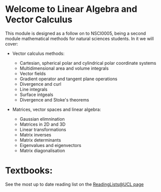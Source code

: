# Welcome to Linear Algebra and Vector Calculus

This module is designed as a follow on to NSCI0005, being a second module mathematical methods for natural sciences students.  In it we will cover:

- Vector calculus methods:
	- Cartesian, spherical polar and cylindrical polar coordinate systems
	- Multidimensional area and volume integrals
	- Vector fields
	- Gradient operator and tangent plane operations
	- Divergence and curl
	- Line integrals
	- Surface intgeals
	- Divergence and Stoke's theorems
	
- Matrices, vector spaces and linear algebra:
	- Gaussian elimnination
	- Matrices in 2D and 3D
	- Linear transformations
	- Matrix inverses
	- Matrix determinants
	- Eigenvalues and eigenvectors
	- Matrix diagonalisation
	

# Textbooks:
See the most up to date reading list on the <a href="https://rl.talis.com/3/ucl/lists/D0FB51FD-D7DD-E5EE-6D2F-67195C98ED04.html?lang=en" target="_blank">ReadingLists@UCL page</a>
